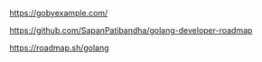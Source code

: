 https://gobyexample.com/

https://github.com/SapanPatibandha/golang-developer-roadmap

https://roadmap.sh/golang
